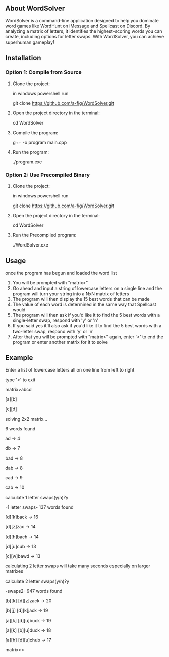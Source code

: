 ## About WordSolver
WordSolver is a command-line application designed to help you dominate word games like WordHunt on iMessage and Spellcast on Discord. By analyzing a matrix of letters, it identifies the highest-scoring words you can create, including options for letter swaps. With WordSolver, you can achieve superhuman gameplay!

## Installation
### Option 1: Compile from Source
1. Clone the project:
   
   in windows powershell run

   git clone https://github.com/a-fig/WordSolver.git
3. Open the project directory in the terminal:
   
   cd WordSolver
5. Compile the program:
   
   g++ -o program main.cpp
7. Run the program:
   
   ./program.exe
### Option 2: Use Precompiled Binary
1. Clone the project:
   
   in windows powershell run

   git clone https://github.com/a-fig/WordSolver.git
3. Open the project directory in the terminal:
   
   cd WordSolver
5. Run the Precompiled program:
   
   ./WordSolver.exe

## Usage
once the program has begun and loaded the word list
1. You will be prompted with "matrix>"
2. Go ahead and input a string of lowercase letters on a single line and the program will turn your string into a NxN matrix of letters
3. The program will then display the 15 best words that can be made
4. The value of each word is determined in the same way that Spellcast would
5. The program will then ask if you'd like it to find the 5 best words with a single-letter swap, respond with 'y' or 'n'
6. If you said yes it'll also ask if you'd like it to find the 5 best words with a two-letter swap, respond with 'y' or 'n'
7. After that you will be prompted with "matrix>" again, enter '<' to end the program or enter another matrix for it to solve


## Example
Enter a list of lowercase letters all on one line from left to right

type '<' to exit

matrix>abcd


[a][b]

[c][d]


solving 2x2 matrix...

6 words found

ad -> 4

db -> 7

bad -> 8

dab -> 8

cad -> 9

cab -> 10


calculate 1 letter swaps(y/n)?y

-1 letter swaps- 137 words found

[d][k]back -> 16

[d][z]zac -> 14

[d][h]bach -> 14

[d][u]cub -> 13

[c][w]bawd -> 13


calculating 2 letter swaps will take many seconds especially on larger matrixes

calculate 2 letter swaps(y/n)?y

-swaps2- 947 words found

[b][k] [d][z]zack -> 20

[b][j] [d][k]jack -> 19

[a][k] [d][u]buck -> 19

[a][k] [b][u]duck -> 18

[a][h] [d][u]chub -> 17


matrix><

